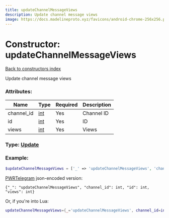 ```yaml
---
title: updateChannelMessageViews
description: Update channel message views
image: https://docs.madelineproto.xyz/favicons/android-chrome-256x256.png
---
```

# Constructor: updateChannelMessageViews  
[Back to constructors index](index.md)



Update channel message views

### Attributes:

| Name     |    Type       | Required | Description |
|----------|---------------|----------|-------------|
|channel\_id|[int](../types/int.md) | Yes|Channel ID|
|id|[int](../types/int.md) | Yes|ID|
|views|[int](../types/int.md) | Yes|Views|



### Type: [Update](../types/Update.md)


### Example:

```php
$updateChannelMessageViews = ['_' => 'updateChannelMessageViews', 'channel_id' => int, 'id' => int, 'views' => int];
```  

[PWRTelegram](https://pwrtelegram.xyz) json-encoded version:

```
{"_": "updateChannelMessageViews", "channel_id": int, "id": int, "views": int}
```


Or, if you're into Lua:

```lua
updateChannelMessageViews={_='updateChannelMessageViews', channel_id=int, id=int, views=int}

```


